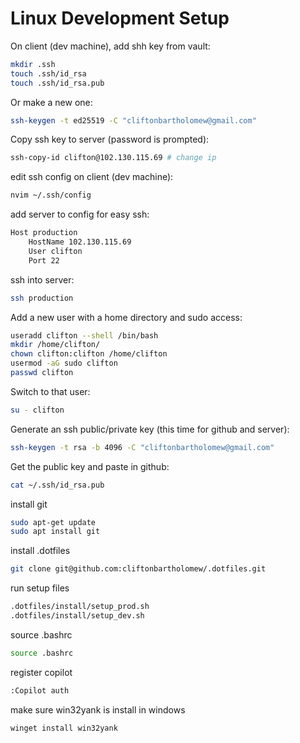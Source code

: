 # Linux Development Setup

On client (dev machine), add shh key from vault:
```bash
mkdir .ssh
touch .ssh/id_rsa
touch .ssh/id_rsa.pub
```

Or make a new one:
```bash
ssh-keygen -t ed25519 -C "cliftonbartholomew@gmail.com"
```

Copy ssh key to server (password is prompted):
```bash
ssh-copy-id clifton@102.130.115.69 # change ip
```

edit ssh config on client (dev machine):
```bash
nvim ~/.ssh/config
```

add server to config for easy ssh:
```bash
Host production
    HostName 102.130.115.69
    User clifton
    Port 22
```

ssh into server:
```bash
ssh production
```

Add a new user with a home directory and sudo access:
```bash
useradd clifton --shell /bin/bash
mkdir /home/clifton/
chown clifton:clifton /home/clifton
usermod -aG sudo clifton
passwd clifton
```

Switch to that user:
```bash
su - clifton
```

Generate an ssh public/private key (this time for github and server):
```bash
ssh-keygen -t rsa -b 4096 -C "cliftonbartholomew@gmail.com"
```

Get the public key and paste in github:
```bash
cat ~/.ssh/id_rsa.pub
```

install git
```bash
sudo apt-get update
sudo apt install git
```

install .dotfiles
```bash
git clone git@github.com:cliftonbartholomew/.dotfiles.git
```

run setup files
```bash
.dotfiles/install/setup_prod.sh
.dotfiles/install/setup_dev.sh
```

source .bashrc
```bash
source .bashrc
```
register copilot
```bash
:Copilot auth
```

make sure win32yank is install in windows
```bash
winget install win32yank
```
